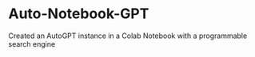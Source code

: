 # Auto-Notebook-GPT
Created an AutoGPT instance in a Colab Notebook with a programmable search engine
